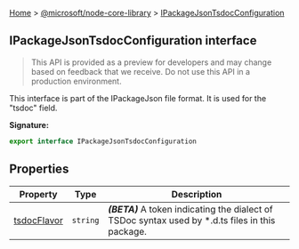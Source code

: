 [Home](./index) &gt; [@microsoft/node-core-library](./node-core-library.md) &gt; [IPackageJsonTsdocConfiguration](./node-core-library.ipackagejsontsdocconfiguration.md)

## IPackageJsonTsdocConfiguration interface

> This API is provided as a preview for developers and may change based on feedback that we receive. Do not use this API in a production environment.
> 

This interface is part of the IPackageJson file format. It is used for the "tsdoc" field.

<b>Signature:</b>

```typescript
export interface IPackageJsonTsdocConfiguration 
```

## Properties

|  Property | Type | Description |
|  --- | --- | --- |
|  [tsdocFlavor](./node-core-library.ipackagejsontsdocconfiguration.tsdocflavor.md) | `string` | <b><i>(BETA)</i></b> A token indicating the dialect of TSDoc syntax used by \*.d.ts files in this package. |

